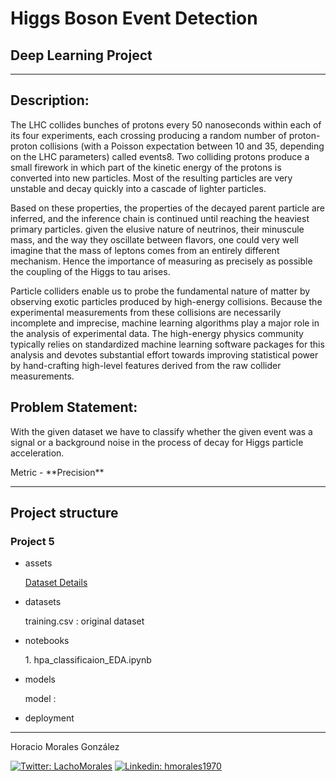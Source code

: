 <h1>Higgs Boson Event Detection</h1>
<h2>Deep Learning Project</h2>
<hr>
<h2>Description:</h2>
<p>The LHC collides bunches of protons every 50 nanoseconds within each of its four experiments, each crossing producing a random number of proton-proton collisions (with a Poisson expectation between 10 and 35, depending on the LHC parameters) called events8. Two colliding protons produce a small firework in which part of the kinetic energy of the protons is converted into new particles. Most of the resulting particles are very unstable and decay quickly into a cascade of lighter particles.</p>
<p>Based on these properties, the properties of the decayed parent particle are inferred, and the inference chain is continued until reaching the heaviest primary particles. given the elusive nature of neutrinos, their minuscule mass, and the way they oscillate between flavors, one could very well imagine that the mass of leptons comes from an entirely different mechanism. Hence the importance of measuring as precisely as possible the coupling of the Higgs to tau arises.</p>
<p>Particle colliders enable us to probe the fundamental nature of matter by observing exotic particles produced by high-energy collisions. Because the experimental measurements from these collisions are necessarily incomplete and imprecise, machine learning algorithms play a major role in the analysis of experimental data. The high-energy physics community typically relies on standardized machine learning software packages for this analysis and devotes substantial effort towards improving statistical power by hand-crafting high-level features derived from the raw collider measurements. </p>

<h2>Problem Statement:</h2>
<p>With the given dataset we have to classify whether the given event was a signal or a background noise in the process of decay for Higgs particle acceleration.</p>

<p>Metric - **Precision**</p>

<hr>
<h2>Project structure</h2>
<h3>Project 5</h3>
<ul>
    <li>assets</li>
        <p><a href="../assets/Dataset_Details.pdf">Dataset Details</a></p>
    <li>datasets</li>
        <p>training.csv : original dataset</p>
    <li>notebooks</li>
        <p>1. hpa_classificaion_EDA.ipynb</p>
    <li>models</li>
        <p>model : </p>
    <li>deployment</li>
</ul>
<hr>
<p>Horacio Morales González<p>
<a href="https://twitter.com/LachoMorales"><img src="https://img.shields.io/twitter/follow/LachoMorales?style=social" alt="Twitter: LachoMorales"/></a>
<a href="https://www.linkedin.com/in/hmorales1970/"><img scr="https://img.shields.io/badge/-hmorales1970-blue?style=flat-square&logo=Linkedin&logoColor=white" alt="Linkedin: hmorales1970"/></a>
